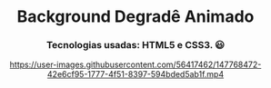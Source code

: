 <div align="center">

# Background Degradê Animado

<h3>Tecnologias usadas: HTML5 e CSS3. 😃 </h3>



https://user-images.githubusercontent.com/56417462/147768472-42e6cf95-1777-4f51-8397-594bded5ab1f.mp4



</div>
